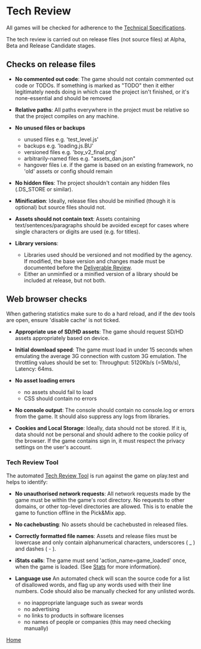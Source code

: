 # Tech Review

All games will be checked for adherence to the [Technical Specifications](docs/game-specifications.md).

The tech review is carried out on release files (not source files) at Alpha,
Beta and Release Candidate stages.

## Checks on release files

* **No commented out code**: The game should not contain commented out code
or TODOs. If something is marked as "TODO" then it either legitimately needs
doing in which case the project isn't finished, or it's none-essential and
should be removed

* **Relative paths**: All paths everywhere in the project must be relative so
 that the project compiles on any machine.

* **No unused files or backups**
  * unused files e.g. 'test_level.js'
  * backups e.g. 'loading.js.BU'
  * versioned files e.g. 'boy_v2_final.png'
  * arbitrarily-named files e.g. "assets_dan.json"
  * hangover files i.e. if the game is based on an existing framework,
  no 'old' assets or config should remain

* **No hidden files**: The project shouldn't contain any hidden files
(.DS_STORE or similar).

* **Minification**:
Ideally, release files should be minified (though it is optional) but source
files should not.

* **Assets should not contain text**:
Assets containing text/sentences/paragraphs should be avoided except for
cases where single characters or digits are used (e.g. for titles).

* **Library versions**:
  * Libraries used should be versioned and not modified by the agency. If
modified, the base version and changes made must be documented before the
[Deliverable Review](deliverable-review.md).
  * Either an unminfied or a minified version of a library should be included at release,
  but not both.


## Web browser checks

When gathering statistics make sure to do a hard reload, and if the dev tools are open, ensure 'disable cache' is not ticked.

* **Appropriate use of SD/HD assets**:
The game should request SD/HD assets appropriately based on device.

* **Initial download speed**:
The game must load in under 15 seconds when emulating the average 3G
connection with custom 3G emulation. The throttling values should be set to:
 Throughput: 5120Kb/s (=5Mb/s), Latency: 64ms.

* **No asset loading errors**
  * no assets should fail to load
  * CSS should contain no errors

* **No console output**:
The console should contain no console.log or errors from the game. It should
also suppress any logs from libraries.

* **Cookies and Local Storage**:
Ideally, data should not be stored. If it is, data should not be personal and
 should adhere to the cookie policy of the browser. If the game contains sign
  in, it must respect the privacy settings on the user's account.

### Tech Review Tool

The automated [Tech Review Tool](tech-review-tool.md) is run against the game
 on play.test and helps to identify:

* **No unauthorised network requests**:
All network requests made by the game must be within the game's root
directory. No requests to other domains, or other top-level directories are
allowed. This is to enable the game to function offline in the Pick&Mix app.

* **No cachebusting**:
No assets should be cachebusted in released files.

* **Correctly formatted file names**:
Assets and release files must be lowercase and only contain alphanumerical
characters, underscores ( _ ) and dashes ( - ).

* **iStats calls**:
The game must send 'action_name=game_loaded' once, when the game is loaded. (See [Stats](stats.md) for more information).

* **Language use**
An automated check will scan the source code for a list of disallowed words, and
flag up any words used with their line numbers. Code should also be manually checked for any unlisted words.

  * no inappropriate language such as swear words
  * no advertising
  * no links to products in software licenses
  * no names of people or companies (this may need checking manually)

[Home](../README.md)
